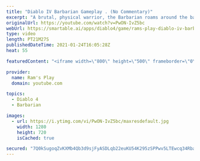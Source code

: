 ```yaml
---
title: "Diablo IV Barbarian Gameplay . (No Commentary)"
excerpt: "A brutal, physical warrior, the Barbarian roams around the battlefield constantly, dishing heavy damage and wielding an array of powerful weapons with ease."
originalUrl: https://youtube.com/watch?v=PwON-IvZ5bc
webUrl: https://smartable.ai/apps/diablo4/game/rams-play-diablo-iv-barbarian-gameplay-no-commentary/
type: video
length: PT21M27S
publishedDateTime: 2021-01-24T16:05:28Z
heat: 55

featuredContent: "<iframe width=\"800\" height=\"500\" frameborder=\"0\" src=\"https://www.youtube.com/embed/PwON-IvZ5bc\" allow=\"accelerometer; autoplay; encrypted-media; gyroscope; picture-in-picture\" allowfullscreen></iframe>"

provider:
  name: Ram's Play
  domain: youtube.com

topics:
  - Diablo 4
  - Barbarian

images:
  - url: https://i.ytimg.com/vi/PwON-IvZ5bc/maxresdefault.jpg
    width: 1280
    height: 720
    isCached: true

secured: "7Q0kSugoqZvKXMb4Qb3d9sjFyASDLqb22euKU54K295zSPPwv5LTEwcq34RbaDZUpK3hFQvKrbILsnWXUUzTXmS/U282LqOLDP7MuEhwqdxcve87XfcNf6/5G410Ff23sF8bR4kKKDEZOgYzM/rqYKrfNfP+qHCbdll/vzDRRiRPqWZUU8AApj7yNMVMjT5wL+6h7X269/8jXNVWMQSnr4OG7Yd8e/ODlbpxUtRbh6un4D0WyWhVxl4J8z2ucKaHxNMdAqx3uG9NNvfi+eEZ4Hcjd5MI98M0cdwdJFb6BZeeotGNHiURRmfGDES/u3CLvt1Sz/A3JOi4KXZz1VpB3JeC+WshOefzQeGxSBu26M8Zk/NgYWdgDELGHPGCptXf1b55p9PSlM+7MDVRLu92L/R6Qlf8cyf11X9hQdt8mM2foGkXeCBwcnJQ+ebSobnE;k+l5KGL2QtKnPR7p55ywFg=="
---
```


